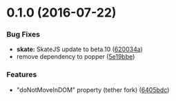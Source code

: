 <a name="0.1.0"></a>
# 0.1.0 (2016-07-22)


### Bug Fixes

* **skate:** SkateJS update to beta.10 ([620034a](https://bitbucket.org/atlassian/atlaskit/commits/620034a))
* remove dependency to popper ([5e19bbe](https://bitbucket.org/atlassian/atlaskit/commits/5e19bbe))


### Features

* "doNotMoveInDOM" property (tether fork) ([6405bdc](https://bitbucket.org/atlassian/atlaskit/commits/6405bdc))



